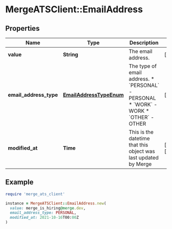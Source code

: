 # MergeATSClient::EmailAddress

## Properties

| Name | Type | Description | Notes |
| ---- | ---- | ----------- | ----- |
| **value** | **String** | The email address. | [optional] |
| **email_address_type** | [**EmailAddressTypeEnum**](EmailAddressTypeEnum.md) | The type of email address.  * &#x60;PERSONAL&#x60; - PERSONAL * &#x60;WORK&#x60; - WORK * &#x60;OTHER&#x60; - OTHER | [optional] |
| **modified_at** | **Time** | This is the datetime that this object was last updated by Merge | [optional][readonly] |

## Example

```ruby
require 'merge_ats_client'

instance = MergeATSClient::EmailAddress.new(
  value: merge_is_hiring@merge.dev,
  email_address_type: PERSONAL,
  modified_at: 2021-10-16T00:00Z
)
```

